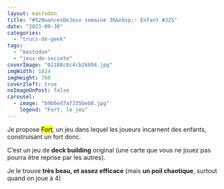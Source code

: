 ```yaml
---
layout: mastodon
title: "#52NuancesDeJeux semaine 36&nbsp;: Enfant #J2S"
date: "2023-09-30"
categories: 
  - "trucs-de-geek"
tags: 
  - "mastodon"
  - "jeux-de-societe"
coverImage: "02188c8c4cb26094.jpg"
imgWidth: 1024
imgHeight: 768
cover2left: true
noImageOnPost: false
carousel: 
  - image: "b9b6ed7af335beb8.jpg"
    legend: "Fort, le jeu"
---
```


Je propose <mark>Fort</mark>, un jeu dans lequel les joueurs incarnent des enfants, construisant un fort donc.

C’est un jeu de <strong lang="en">deck building</strong> original (une carte que vous ne jouez pas pourra être reprise par les autres).

Je le trouve <strong>très beau, et assez efficace</strong> (mais <strong>un poil chaotique</strong>, surtout quand on joue à 4)
